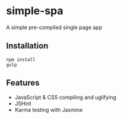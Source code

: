 # simple-spa
A simple pre-compiled single page app

## Installation

    npm install
    gulp

## Features

* JavaScript & CSS compiling and uglifying
* JSHint
* Karma testing with Jasmine

